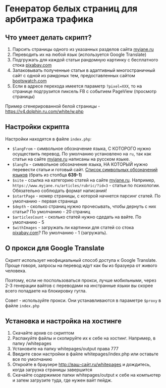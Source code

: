 # Генератор белых страниц для арбитража трафика

## Что умеет делать скрипт?


1. Парсить страницы одного из указанных разделов сайта [myjane.ru](myjane.ru) 
2. Переводить их на любой язык (используется Google Translate)
3. Подгружать для каждой статьи рандомную картинку с бесплатного стока [pixabay.com](pixabay.com/ru/)
3. Запаковывать полученные статьи в адаптивный многостраничный сайт с одной из рамдоных тем, предоставленных сайтом [bootswatch.com](https://bootswatch.com/)
4. Если в адресе перехода имеется параметр `?pixel=XXX`, то на странице подгрузится пиксель FB с событием PageView (просмотр страницы)

Пример сгенерированной белой страницы - <a target="_blank" href="https://v4.dolphin.ru.com/white/w.php">https://v4.dolphin.ru.com/white/w.php</a>

## Настройки скрипта

Настройки находятся в файле `index.php`:

- `$langFrom` - символьное обозначение языка, С КОТОРОГО нужно осуществить перевод. По умолчанию установлено на `ru`, так как статьи на сайте [myjane.ru](myjane.ru) написаны на русском языке.
- `$langTo` - символьное обозначение языка, НА КОТОРЫЙ нужно перевести статьи и готовый сайт. [Список символьных обозначений языков](https://en.wikipedia.org/wiki/List_of_ISO_639-1_codes) (брать из столбца **639-1**)
- `$site` - ссылка на категорию статей на сайте [myjane.ru](myjane.ru). Например, `https://www.myjane.ru/articles/rubric/?id=3` - статьи по психологии. Обязательно соблюдать формат написания!
- `$startPage` - номер страницы, с которой начнется парсинг статей. По умолчанию - первая страница
- `$depth` - сколько страниц нужно прочесывать, чтобы дернуть с них статьи? По умолчанию - 20 страниц
- `$articlesCount` - сколько статей нужно сдедать на вайте. По умолчанию - 5
- `$withImages` - загружать ли картинки для статей со стока [pixabay.com](pixabay.com/ru/)? По умолчанию - 1 (загружать).

## О прокси для Google Translate
Скрипт использует неофициальный способ доступа к Google Translate. Проще говоря, запросы на перевод идут как бы из бразуера от живого человека. 

Поэтому, если не поспользоваться прокси, лучше мобильными, через 2-3 генерации вайтов с переводами на инстранные языки вы скорее всего попадаете на блокировку гугла.

Совет - используйте прокси. Они устанавливаются в параметре `$proxy` в файле `index.php`


## Установка и настройка на хостинге

1. Скачайте архив со скриптом
2. Распакуйте файлы и скопируйте их к себе на хостинг. Например, в папку /whitepages
3. Установите на папку whitepages/output права 777
4. Введите свои настройки в файле whitepages/index.php или оставьте все по умолчанию
5. Откройте в браузере http://ваш-сайт.ru/whitepages и дождитесь, когда загрузка страницы завершится
6. Скачайте содержимое папки whitepages/output к себе на компьютер и затем загрузите туда, где нужен вайт пейдж.